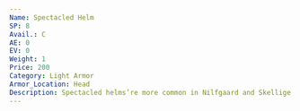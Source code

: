 ```yaml
---
Name: Spectacled Helm
SP: 8
Avail.: C
AE: 0
EV: 0
Weight: 1
Price: 200
Category: Light Armor
Armor_Location: Head
Description: Spectacled helms’re more common in Nilfgaard and Skellige. North tends to like fully enclosed helmets or just caps. The spectacle pieces on the front of the helm can help protect your face and eyes from attack, and in some cases there’s a layer of chain attached to the bottom for your neck.
---
```

